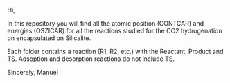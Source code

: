 Hi,

In this repository you will find all the atomic position (CONTCAR) and energies (OSZICAR) for all the reactions studied for the CO2 hydrogenation on encapsulated on Silicalite.

Each folder contains a reaction (R1, R2, etc.) with the Reactant, Product and TS. Adsoption and desorption reactions do not include TS.

Sincerely,
Manuel

